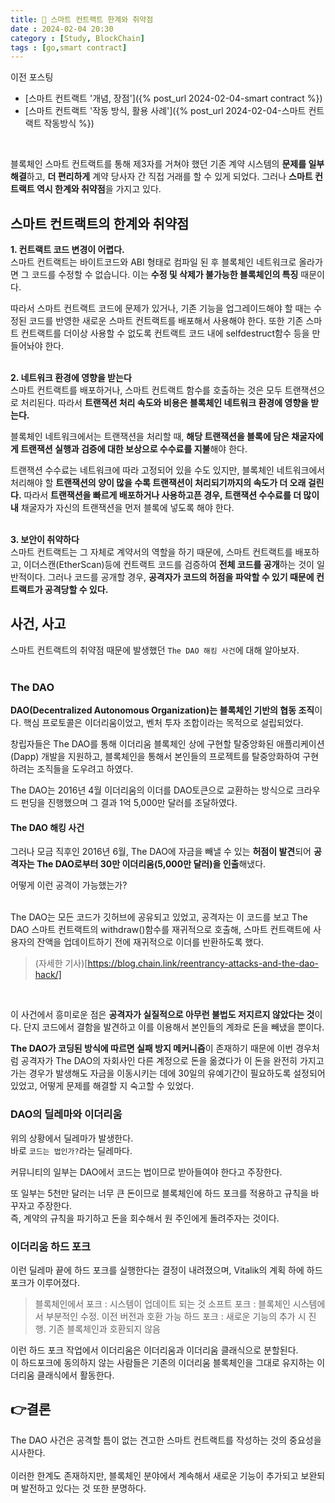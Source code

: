 ```yaml
---
title: 📝 스마트 컨트랙트 한계와 취약점
date : 2024-02-04 20:30
category : [Study, BlockChain]
tags : [go,smart contract]
---
```


이전 포스팅
- [스마트 컨트랙트 '개념, 장점']({% post_url 2024-02-04-smart contract %}) 
- [스마트 컨트랙트 '작동 방식, 활용 사례']({% post_url 2024-02-04-스마트 컨트랙트 작동방식 %}) 
<br>

블록체인 스마트 컨트랙트를 통해 제3자를 거쳐야 했던 기존 계약 시스템의 **문제를 일부 해결**하고, **더 편리하게** 계약 당사자 간 직접 거래를 할 수 있게 되었다. 그러나 **스마트 컨트랙트 역시 한계와 취약점**을 가지고 있다.   

## 스마트 컨트랙트의 한계와 취약점

**1. 컨트랙트 코드 변경이 어렵다.**  
스마트 컨트랙트는 바이트코드와 ABI 형태로 컴파일 된 후 블록체인 네트워크로 올라가면 그 코드를 수정할 수 없습니다. 이는 **수정 및 삭제가 불가능한 블록체인의 특징** 때문이다.   

따라서 스마트 컨트랙트 코드에 문제가 있거나, 기존 기능을 업그레이드해야 할 때는 수정된 코드를 반영한 새로운 스마트 컨트랙트를 배포해서 사용해야 한다. 또한 기존 스마트 컨트랙트를 더이상 사용할 수 없도록 컨트랙트 코드 내에 selfdestruct함수 등을 만들어놔야 한다.   
<br>

**2. 네트워크 환경에 영향을 받는다**   
스마트 컨트랙트를 배포하거나, 스마트 컨트랙트 함수를 호출하는 것은 모두 트랜잭션으로 처리된다. 따라서 **트랜잭션 처리 속도와 비용은 블록체인 네트워크 환경에 영향을 받는다.**   

블록체인 네트워크에서는 트랜잭션을 처리할 때, **해당 트랜잭션을 블록에 담은 채굴자에게 트랜잭션 실행과 검증에 대한 보상으로 수수료를 지불**해야 한다.  

트랜잭션 수수료는 네트워크에 따라 고정되어 있을 수도 있지만, 블록체인 네트워크에서 처리해야 할 **트랜잭션의 양이 많을 수록 트랜잭션이 처리되기까지의 속도가 더 오래 걸린다.** 따라서 **트랜잭션을 빠르게 배포하거나 사용하고픈 경우, 트랜잭션 수수료를 더 많이 내** 채굴자가 자신의 트랜잭션을 먼저 블록에 넣도록 해야 한다.   
<br>

**3. 보안이 취약하다**   
스마트 컨트랙트는 그 자체로 계약서의 역할을 하기 때문에, 스마트 컨트랙트를 배포하고, 이더스캔(EtherScan)등에 컨트랙트 코드를 검증하여 **전체 코드를 공개**하는 것이 일반적이다. 그러나 코드를 공개할 경우, **공격자가 코드의 허점을 파악할 수 있기 때문에 컨트랙트가 공격당할 수 있다.**   


## 사건, 사고   
스마트 컨트랙트의 취약점 때문에 발생했던 `The DAO 해킹 사건`에 대해 알아보자.   
<br> 

### The DAO
**DAO(Decentralized Autonomous Organization)는 블록체인 기반의 협동 조직**이다. 핵심 프로토콜은 이더리움이었고, 벤처 투자 조합이라는 목적으로 설립되었다.   

창립자들은 The DAO를 통해 이더리움 블록체인 상에 구현할 탈중앙화된 애플리케이션(Dapp) 개발을 지원하고, 블록체인을 통해서 본인들의 프로젝트를 탈중앙화하여 구현하려는 조직들을 도우려고 하였다.   

The DAO는 2016년 4월 이더리움의 이더를 DAO토큰으로 교환하는 방식으로 크라우드 펀딩을 진행했으며 그 결과 1억 5,000만 달러를 조달하였다.   

#### The DAO 해킹 사건   
그러나 모금 직후인 2016년 6월, The DAO에 자금을 빼낼 수 있는 **허점이 발견**되어 **공격자는 The DAO로부터 30만 이더리움(5,000만 달러)을 인출**해냈다.   

어떻게 이런 공격이 가능했는가?   
<br>  

The DAO는 모든 코드가 깃허브에 공유되고 있었고, 공격자는 이 코드를 보고 The DAO 스마트 컨트랙트의 withdraw()함수를 재귀적으로 호출해, 스마트 컨트랙트에 사용자의 잔액을 업데이트하기 전에 재귀적으로 이더를 반환하도록 했다.   
> (자세한 기사)[https://blog.chain.link/reentrancy-attacks-and-the-dao-hack/]
 

<br>

이 사건에서 흥미로운 점은 **공격자가 실질적으로 아무런 불법도 저지르지 않았다는 것**이다. 단지 코드에서 결함을 발견하고 이를 이용해서 본인들의 계좌로 돈을 빼냈을 뿐이다.   

**The DAO가 코딩된 방식에 따르면 실패 방지 메커니즘**이 존재하기 때문에 이번 경우처럼 공격자가 The DAO의 자회사인 다른 계정으로 돈을 옮겼다가 이 돈을 완전히 가지고 가는 경우가 발생해도 자금을 이동시키는 데에 30일의 유예기간이 필요하도록 설정되어 있었고, 어떻게 문제를 해결할 지 숙고할 수 있었다.

### DAO의 딜레마와 이더리움   
위의 상황에서 딜레마가 발생한다.   
바로 `코드는 법인가?`라는 딜레마다.  

커뮤니티의 일부는 DAO에서 코드는 법이므로 받아들여야 한다고 주장한다.   

또 일부는 5천만 달러는 너무 큰 돈이므로 블록체인에 하드 포크를 적용하고 규칙을 바꾸자고 주장한다.   
즉, 계약의 규칙을 파기하고 돈을 회수해서 원 주인에게 돌려주자는 것이다.   

### 이더리움 하드 포크   
이런 딜레마 끝에 하드 포크를 실행한다는 결정이 내려졌으며, Vitalik의 계획 하에 하드 포크가 이루어졌다.   
> 블록체인에서 포크 : 시스템이 업데이트 되는 것
> 소프트 포크 : 블록체인 시스템에서 부분적인 수정. 이전 버전과 호환 가능
> 하드 포크 : 새로운 기능의 추가 시 진행.  기존 블록체인과 호환되지 않음

이런 하드 포크 작업에서 이더리움은 이더리움과 이더리움 클래식으로 분할된다.   
이 하드포크에 동의하지 않는 사람들은 기존의 이더리움 블록체인을 그대로 유지하는 이더리움 클래식에서 활동한다.   




## 👉결론   
The DAO 사건은 공격할 틈이 없는 견고한 스마트 컨트랙트를 작성하는 것의 중요성을 시사한다.  
<br>
이러한 한계도 존재하지만, 블록체인 분야에서 계속해서 새로운 기능이 추가되고 보완되며 발전하고 있다는 것 또한 분명하다.

 

